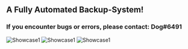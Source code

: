 ## A Fully Automated Backup-System!
### If you encounter bugs or errors, please contact: Dog#6491

![Showcase1](https://cdn.discordapp.com/attachments/1019257446046376008/1033939698902650911/unknown.png)
![Showcase1](https://cdn.discordapp.com/attachments/1019257446046376008/1033939812593446942/unknown.png)
![Showcase1](https://cdn.discordapp.com/attachments/1019257446046376008/1033939878578241646/unknown.png)

